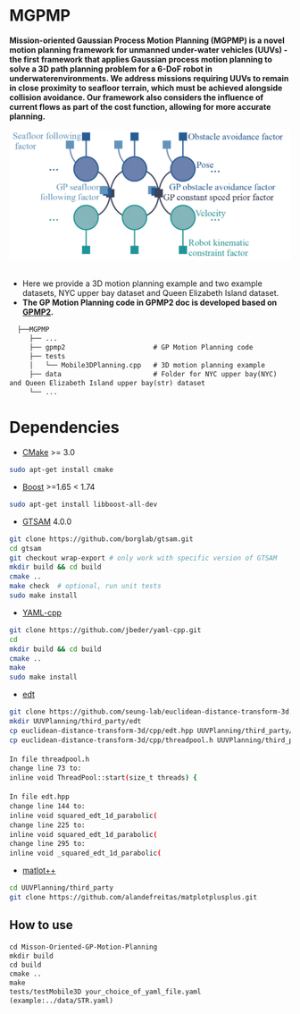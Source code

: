 # MGPMP
**Mission-oriented Gaussian Process Motion Planning (MGPMP) is a novel motion planning framework for unmanned under-water vehicles (UUVs) - the first framework
that applies Gaussian process motion planning to solve a 3D path planning problem for a 6-DoF robot in underwaterenvironments. We address missions requiring UUVs to remain
in close proximity to seafloor terrain, which must be achieved alongside collision avoidance. Our framework also considers the influence of current flows as part of the cost function, allowing for more accurate planning.**
<p align="center"><img src="factor.jpg" width=700></p>

## 
 - Here we provide a 3D motion planning example and two example datasets, NYC upper bay dataset and Queen Elizabeth Island dataset.
 - **The GP Motion Planning code in GPMP2 doc is developed based on [GPMP2](https://github.com/borglab/gpmp2.git).**
```
  ├──MGPMP
     ├── ...
     ├── gpmp2                      # GP Motion Planning code
     ├── tests
     │   └── Mobile3DPlanning.cpp   # 3D motion planning example
     ├── data                       # Folder for NYC upper bay(NYC) and Queen Elizabeth Island upper bay(str) dataset
     └── ...
  ```
# Dependencies
- [CMake](http://www.cmake.org/cmake/resources/software.html) >= 3.0 
```bash
sudo apt-get install cmake
```
- [Boost](http://www.boost.org/users/download/) >=1.65 < 1.74
```bash
sudo apt-get install libboost-all-dev
```

- [GTSAM](https://github.com/borglab/gtsam.git) 4.0.0 
```bash
git clone https://github.com/borglab/gtsam.git
cd gtsam
git checkout wrap-export # only work with specific version of GTSAM
mkdir build && cd build
cmake ..
make check  # optional, run unit tests
sudo make install
```

- [ YAML-cpp](https://github.com/jbeder/yaml-cpp.git) 
```bash
git clone https://github.com/jbeder/yaml-cpp.git
cd 
mkdir build && cd build
cmake ..
make
sudo make install
```

- [edt](https://github.com/seung-lab/euclidean-distance-transform-3d)
```bash
git clone https://github.com/seung-lab/euclidean-distance-transform-3d.git
mkdir UUVPlanning/third_party/edt
cp euclidean-distance-transform-3d/cpp/edt.hpp UUVPlanning/third_party/edt
cp euclidean-distance-transform-3d/cpp/threadpool.h UUVPlanning/third_party/edt

In file threadpool.h
change line 73 to:
inline void ThreadPool::start(size_t threads) {

In file edt.hpp
change line 144 to:
inline void squared_edt_1d_parabolic(
change line 225 to:
inline void squared_edt_1d_parabolic(
change line 295 to:
inline void _squared_edt_1d_parabolic(

```

- [matlot++](https://github.com/alandefreitas/matplotplusplus)
```bash
cd UUVPlanning/third_party
git clone https://github.com/alandefreitas/matplotplusplus.git
```
## How to use

```
cd Misson-Oriented-GP-Motion-Planning
mkdir build
cd build
cmake ..
make
tests/testMobile3D your_choice_of_yaml_file.yaml (example:../data/STR.yaml)
```



